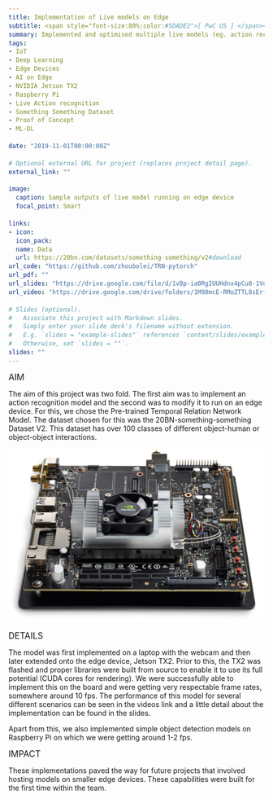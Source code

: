 ```yaml
---
title: Implementation of Live models on Edge
subtitle: <span style="font-size:80%;color:#5DADE2">[ PwC US ] </span><span style="font-size:80%">Prasang Gupta, <a href="https://www.linkedin.com/in/swayambodha-mohapatra-7a7a22110/" target="_blank">Swayambodha Mohapatra</a></span>
summary: Implemented and optimised multiple live models (eg. action recognition on something something dataset with over 200 classes) on edge devices (eg. Jetson TX2, Raspberry Pi)
tags:
- IoT
- Deep Learning
- Edge Devices
- AI on Edge
- NVIDIA Jetson TX2
- Raspberry Pi
- Live Action recognition
- Something Something Dataset
- Proof of Concept
- ML-DL

date: "2019-11-01T00:00:00Z"

# Optional external URL for project (replaces project detail page).
external_link: ""

image:
  caption: Sample outputs of live model running on edge device
  focal_point: Smart

links:
- icon: 
  icon_pack: 
  name: Data
  url: https://20bn.com/datasets/something-something/v2#download
url_code: "https://github.com/zhoubolei/TRN-pytorch"
url_pdf: ""
url_slides: "https://drive.google.com/file/d/1vBp-ia0RgIUUHdnx4pCu8-1VqhJg7VRr/view?usp=sharing"
url_video: "https://drive.google.com/drive/folders/1M98mcE-RMoZTTL8sErfZzGLJXfdlOt5I?usp=sharing"

# Slides (optional).
#   Associate this project with Markdown slides.
#   Simply enter your slide deck's filename without extension.
#   E.g. `slides = "example-slides"` references `content/slides/example-slides.md`.
#   Otherwise, set `slides = ""`.
slides: ""
---
```


<span style="font-style:bold;font-size:120%"><a class="mt-1">AIM</a></span>

The aim of this project was two fold. The first aim was to implement an action recognition model and the second was to modify it to run on an edge device. For this, we chose the Pre-trained Temporal Relation Network Model. The dataset chosen for this was the 20BN-something-something Dataset V2. This dataset has over 100 classes of different object-human or object-object interactions.

![Jetson TX2](jetson.png)

<span style="font-style:bold;font-size:120%"><a class="mt-1">DETAILS</a></span>

The model was first implemented on a laptop with the webcam and then later extended onto the edge device, Jetson TX2. Prior to this, the TX2 was flashed and proper libraries were built from source to enable it to use its full potential (CUDA cores for rendering). We were successfully able to implement this on the board and were getting very respectable frame rates, somewhere around 10 fps. The performance of this model for several different scenarios can be seen in the videos link and a little detail about the implementation can be found in the slides.

Apart from this, we also implemented simple object detection models on Raspberry Pi on which we were getting around 1-2 fps.

<span style="font-style:bold;font-size:120%"><a class="mt-1">IMPACT</a></span>

These implementations paved the way for future projects that involved hosting models on smaller edge devices. These capabilities were built for the first time within the team.